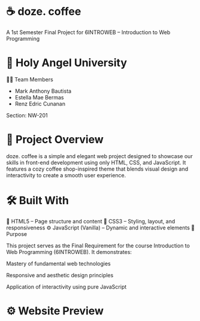 # ☕ doze. coffee

A 1st Semester Final Project for 6INTROWEB – Introduction to Web Programming

# 📍 Holy Angel University

👩‍💻 Team Members

- Mark Anthony Bautista
- Estella Mae Bermas
- Renz Edric Cunanan

Section: NW-201

# 📘 Project Overview

doze. coffee is a simple and elegant web project designed to showcase our skills in front-end development using only HTML, CSS, and JavaScript.
It features a cozy coffee shop-inspired theme that blends visual design and interactivity to create a smooth user experience.

# 🛠️ Built With

🧱 HTML5 – Page structure and content
🎨 CSS3 – Styling, layout, and responsiveness
⚙️ JavaScript (Vanilla) – Dynamic and interactive elements
🎯 Purpose

This project serves as the Final Requirement for the course Introduction to Web Programming (6INTROWEB).
It demonstrates:

Mastery of fundamental web technologies

Responsive and aesthetic design principles

Application of interactivity using pure JavaScript
# ⚙️ Website Preview
